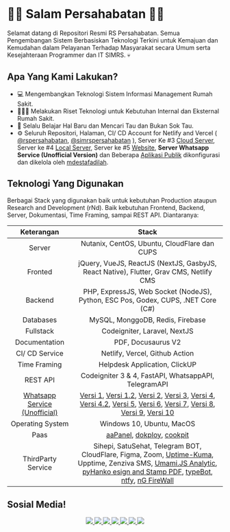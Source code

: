 # 👋🏼 Salam Persahabatan 👋🏼

Selamat datang di Repositori Resmi RS Persahabatan. Semua Pengembangan Sistem Berbasiskan Teknologi Terkini untuk Kemajuan dan Kemudahan dalam Pelayanan Terhadap Masyarakat secara Umum serta Kesejahteraan Programmer dan IT SIMRS. 💀

## Apa Yang Kami Lakukan?
- 💻 Mengembangkan Teknologi Sistem Informasi Management Rumah Sakit.
- 👨🏼‍🏫 Melakukan Riset Teknologi untuk Kebutuhan Internal dan Eksternal Rumah Sakit.
- 🌱 Selalu Belajar Hal Baru dan Mencari Tau dan Bukan Sok Tau.
- ⚙️ Seluruh Repositori, Halaman, CI/ CD Account for Netlify and Vercel ( [@rspersahabatan](https://github.com/rspersahabatan), [@simrspersahabatan](https://github.com/simrspersahabatan) ), Server Ke #3 [Cloud Server](https://persahabatan.co.id), Server ke #4 [Local Server](https://dev.persahabatan.co.id), Server ke #5 [Website](https://rspersahabatan.co.id), **Server Whatsapp Service (Unofficial Version)** dan Beberapa [Aplikasi Publik](https://github.com/rsuppersahabatan#aplikasi-publik) dikonfigurasi dan dikelola oleh [mdestafadilah](https://github.com/mdestafadilah "Intuiting Extrovert with B blood type. Wan'be Rich as Software Engginer").

## Teknologi Yang Digunakan
Berbagai Stack yang digunakan baik untuk kebutuhan Production ataupun Research and Development (rNd). Baik kebutuhan Frontend, Backend, Server, Dokumentasi, Time Framing, sampai REST API. Diantaranya:

| Keterangan | Stack |
| :---: | :---: |
| Server | Nutanix, CentOS, Ubuntu, CloudFlare dan CUPS | 
| Fronted | jQuery, VueJS, ReactJS (NextJS, GasbyJS, React Native), Flutter, Grav CMS, Netlify CMS|
| Backend | PHP, ExpressJS, Web Socket (NodeJS), Python, ESC Pos, Godex, CUPS, .NET Core (C#) |
| Databases | MySQL, MonggoDB, Redis, Firebase |
| Fullstack | Codeigniter, Laravel, NextJS |
| Documentation | PDF, Docusaurus V2 | 
| CI/ CD Service | Netlify, Vercel, Github Action | 
| Time Framing | Helpdesk Application, ClickUP |
| REST API | Codeigniter 3 & 4, FastAPI, WhatsappAPI, TelegramAPI |
| [Whatsapp Service (Unofficial)](https://uptime.persahabatan.co.id/status/wa) | [Versi 1](https://go.topidesta.my.id/v1), [Versi 1.2](http://go.topidesta.my.id/v1-2), [Versi 2](https://go.topidesta.my.id/v2), [Versi 3](https://go.topidesta.my.id/v3), [Versi 4](https://go.topidesta.my.id/v4), [Versi 4.2](http://go.topidesta.my.id/v4-2), [Versi 5](http://go.topidesta.my.id/v5), [Versi 6](http://go.topidesta.my.id/v6), [Versi 7](http://go.topidesta.my.id/v7), [Versi 8](http://go.topidesta.my.id/v8), [Versi 9](http://go.topidesta.my.id/tiket-wa), [Versi 10](http://go.topidesta.my.id/v10)
| Operating System | Windows 10, Ubuntu, MacOS | 
| Paas | [aaPanel](https://github.com/rsuppersahabatan/aaPanel), [dokploy](https://github.com/rsuppersahabatan/dokploy), [cookpit](https://github.com/rsuppersahabatan/cockpit) |
| ThirdParty Service | Sihepi, SatuSehat, Telegram BOT, CloudFlare, Figma, Zoom, [Uptime-Kuma](http://go.topidesta.my.id/kuma), Upptime, Zenziva SMS, [Umami.JS Analytic](https://umami.is/), [pyHanko esign and Stamp PDF](http://go.topidesta.my.id/stamp-pdf), [typeBot](http://go.topidesta.my.id/typebot), [ntfy](https://github.com/rsuppersahabatan/ntfy), [nG FireWall](https://github.com/rsuppersahabatan/nG-SetEnvIf) |


## Sosial Media!
<p align='center'>
  <a href="https://twitter.com/rs_persahabatan">
    <img src="https://img.shields.io/static/v1?label=Twitter&message=RS%20PERSAHABATAN&color=blue&style=for-the-badge&logo=twitter&logoColor=white" />
  </a>
  <a href="https://instagram.com/rsuppersahabatan">
    <img src="https://img.shields.io/static/v1?label=Instagram&message=RS%20PERSAHABATAN&color=blue&style=for-the-badge&logo=instagram&logoColor=white" />
  </a>
  <a href="https://youtube.com/rsuppersahabatan">
    <img src="https://img.shields.io/static/v1?label=Youtube&message=RS%20PERSAHABATAN&color=blue&style=for-the-badge&logo=youtube&logoColor=red" />
  </a>
  <a href="https://facebook.com/rsuppersahabatan">
    <img src="https://img.shields.io/static/v1?label=Facebook&message=RS%20PERSAHABATAN&color=blue&style=for-the-badge&logo=facebook&logoColor=white" />
  </a>  
  <a href="https://tiktok.com/rsuppersahabatan">
    <img src="https://img.shields.io/static/v1?label=Tiktok&message=RS%20PERSAHABATAN&color=blue&style=for-the-badge&logo=tiktok&logoColor=blue" />
  </a>
  <a href="https://www.linkedin.com/company/rsup-persahabatan/">
    <img src="https://img.shields.io/static/v1?label=LinkedIn&message=RS%20Persahabatan&color=0072b1&style=for-the-badge&logo=linkedin&logoColor=white" />
  </a>
    <a href="https://www.github.com/rsuppersahabatan/">
    <img src="https://img.shields.io/static/v1?label=Github&message=RS%20Persahabatan&color=0088c1&style=for-the-badge&logo=github&logoColor=white" />
  </a>
</p>

